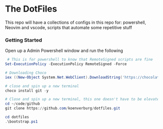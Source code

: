 # The DotFiles

This repo will have a collections of configs in this repo for: powershell, Neovim and vscode, scripts that automate some repetitive stuff

### Getting Started

Open up a Admin Powershell window and run the following

```powershell
 # This is for powershell to know that RemoteSigned scripts are fine
Set-ExecutionPolicy -ExecutionPolicy RemoteSigned -Force

# Downloading Choco
iex ((New-Object System.Net.WebClient).DownloadString('https://chocolatey.org/install.ps1'))

# close and spin up a new terminal
choco install git -y

# Close and spin up a new terminal, this one doesn't have to be elevated
cd ~/code/github
git clone https://github.com/koenverburg/dotfiles.git

cd dotfiles
.\bootstrap.ps1
```
